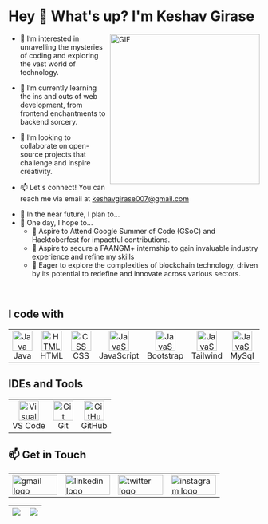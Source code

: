 # Hey 👋 What's up? I'm Keshav Girase

<img align="right" alt="GIF" src="https://user-images.githubusercontent.com/63164037/141457544-308400e0-ef11-4a95-ace7-2057d4bf81b0.gif" width="300" />

- 👀 I’m interested in unravelling the mysteries of coding and exploring the vast world of technology.

- 🌱 I’m currently learning the ins and outs of web development, from frontend enchantments to backend sorcery.

- 💞️ I’m looking to collaborate on open-source projects that challenge and inspire creativity.

- 📫 Let's connect! You can reach me via email at keshavgirase007@gmail.com

<!-- - 🌐 Visit my Website: [Link](https://adi-bhardwaj.web.app) -->

- 🎯 In the near future, I plan to...
- 🤞 One day, I hope to...
  - 🌟 Aspire to Attend Google Summer of Code (GSoC) and Hacktoberfest for impactful contributions.
  - 💼 Aspire to secure a FAANGM+ internship to gain invaluable industry experience and refine my skills 
  - 🌱 Eager to explore the complexities of blockchain technology, driven by its potential to redefine and innovate across various sectors.
<br>

## I code with
<table>
  <tr>
    <td align="center"><img src="https://skillicons.dev/icons?i=java" alt="Java" width="40"><br>Java</td>
    <td align="center"><img src="https://skillicons.dev/icons?i=html" alt="HTML" width="40"><br>HTML</td>
    <td align="center"><img src="https://skillicons.dev/icons?i=css" alt="CSS" width="40"><br>CSS</td>
    <td align="center"><img src="https://skillicons.dev/icons?i=js" alt="JavaScript" width="40"><br>JavaScript</td>
    <td align="center"><img src="https://skillicons.dev/icons?i=bootstrap" alt="JavaScript" width="40"><br>Bootstrap</td>
    <td align="center"><img src="https://skillicons.dev/icons?i=tailwind" alt="JavaScript" width="40"><br>Tailwind</td>
    <td align="center"><img src ="https://skillicons.dev/icons?i=mysql" alt="JavaScript" width="40"><br>MySql</td>
    <td align="center"><img src ="https://skillicons.dev/icons?i=express" alt="JavaScript" width="40"><br>Express.js</td>
    <td align="center"><img src="https://skillicons.dev/icons?i=nodejs" alt="Node.js" width="40"><br>Node.js</td>
    <td align="center"><img src="https://skillicons.dev/icons?i=react" alt="React" width="40"><br>React</td>
    <td align="center"><img src="https://skillicons.dev/icons?i=mongodb" alt="MongoDB" width="40"><br>MongoDB</td>
  </tr>
</table>

<!--## Development Frameworks and Libraries
<table>
  <tr>
    <td align="center"><img src="https://skillicons.dev/icons?i=androidstudio" alt="Android" width="40"><br>Android</td>
    <td align="center"><img src="https://skillicons.dev/icons?i=gradle" alt="Gradle" width="40"><br>Gradle</td>
    <td align="center"><img src="https://skillicons.dev/icons?i=ktor" alt="Ktor" width="40"><br>Ktor</td>
    <td align="center"><img src="https://skillicons.dev/icons?i=nextjs" alt="Next.js" width="40"><br>Next.js</td>
    <td align="center"><img src="https://skillicons.dev/icons?i=react" alt="React" width="40"><br>React</td>
    <td align="center"><img src="https://skillicons.dev/icons?i=redux" alt="Redux" width="40"><br>Redux</td>
    <td align="center"><img src="https://skillicons.dev/icons?i=nodejs" alt="Node.js" width="40"><br>Node.js</td>
    <td align="center"><img src="https://skillicons.dev/icons?i=express" alt="Express.js" width="40"><br>Express.js</td>
    <td align="center"><img src="https://skillicons.dev/icons?i=selenium" alt="Selenium" width="40"><br>Selenium</td>
    <td align="center"><img src="https://scrapy.org/favicons/favicon-192x192.png" alt="Scrapy" width="40"><br>Scrapy</td>
    <td align="center"><img src="https://vitejs.dev/logo.svg" alt="Vite" width="40"><br>Vite</td>
  </tr>
</table>-->

<!-- ## Databases and Cloud Platforms
<table>
  <tr>
    <td align="center"><img src="https://developer.android.com/static/images/hero-assets/android-jetpack.svg" alt="RoomDB" width="50"><br>RoomDB</td>
    <td align="center"><img src="https://skillicons.dev/icons?i=mongodb" alt="MongoDB" width="40"><br>MongoDB</td>
    <td align="center"><img src="https://skillicons.dev/icons?i=mysql" alt="MySQL" width="40"><br>MySQL</td>
    <td align="center"><img src="https://skillicons.dev/icons?i=sqlite" alt="SQLite" width="40"><br>SQLite</td>
    <td align="center"><img src="https://skillicons.dev/icons?i=postgres" alt="PostgreSQL" width="40"><br>PostgreSQL</td>
    <td align="center"><img src="https://skillicons.dev/icons?i=redis" alt="Redis" width="40"><br>Redis</td>
    <td align="center"><img src="https://skillicons.dev/icons?i=gcp" alt="Google Cloud Platform" width="40"><br>GCP</td>
    <td align="center"><img src="https://skillicons.dev/icons?i=firebase" alt="Firebase" width="40"><br>Firebase</td>
    <td align="center"><img src="https://skillicons.dev/icons?i=vercel" alt="Vercel" width="40"><br>Vercel</td>
    <td align="center"><img src="https://skillicons.dev/icons?i=cloudflare" alt="Cloudflare" width="40"><br>Cloudflare</td>
  </tr>
</table> -->

## IDEs and Tools
<table>
  <tr>
    <!-- <td align="center"><img src="https://skillicons.dev/icons?i=androidstudio" alt="Android Studio" width="40"><br>Android Studio</td>
    <td align="center"><img src="https://skillicons.dev/icons?i=idea" alt="IntelliJ IDEA" width="40"><br>IDEA</td> -->
    <td align="center"><img src="https://skillicons.dev/icons?i=vscode" alt="Visual Studio Code" width="40"><br>VS Code</td>
    <!-- <td align="center"><img src="https://user-images.githubusercontent.com/25181517/192108893-b1eed3c7-b2c4-4e1c-9e9f-c7e83637b33d.png" alt="WebStorm" width="40"><br>WebStorm</td> -->
    <td align="center"><img src="https://skillicons.dev/icons?i=git" alt="Git" width="40"><br>Git</td>
    <td align="center"><img src="https://skillicons.dev/icons?i=github" alt="GitHub" width="40"><br>GitHub</td>
    <!-- <td align="center"><img src="https://skillicons.dev/icons?i=bash" alt="Bash/Shell Scripting" width="40"><br>Bash</td>
    <td align="center"><img src="https://skillicons.dev/icons?i=linux" alt="Linux" width="40"><br>Linux</td>
    <td align="center"><img src="https://skillicons.dev/icons?i=figma" alt="Figma" width="40"><br>Figma</td>
    <td align="center"><img src="https://cdn.sanity.io/images/wd3e2pma/production/7b336dc26fd85ae98b414761d58238d225876a88-60x48.svg" alt="Zeplin" width="40"><br>Zeplin</td>
    <td align="center"><img src="https://skillicons.dev/icons?i=postman" alt="Postman" width="40"><br>Postman</td> -->
  </tr>
</table>

<!-- ## Containerization and Deployment Tools
<table>
  <tr>
    <td align="center"><img src="https://skillicons.dev/icons?i=docker" alt="Docker" width="40"><br>Docker</td>
    <td align="center"><img src="https://skillicons.dev/icons?i=githubactions" alt="GitHub Actions" width="40"><br>GitHub Actions</td>
  </tr>
</table> -->

## 📫 Get in Touch
<table>
  <tr>
    <td>
      <a href="mailto:keshavgirase007@gmail.com" >
        <img src="https://raw.githubusercontent.com/maurodesouza/profile-readme-generator/master/src/assets/icons/social/gmail/default.svg" width="90" height="40" alt="gmail logo"  />
      </a>
    </td>
    <td>
      <a href="https://www.linkedin.com/in/keshav890d/" target="_blank">
        <img src="https://raw.githubusercontent.com/maurodesouza/profile-readme-generator/master/src/assets/icons/social/linkedin/default.svg" width="90" height="40" alt="linkedin logo"  />
      </a>
    </td>
    <td>
      <a href="https://twitter.com/Keshav_Girase" target="_blank">
        <img src="https://raw.githubusercontent.com/maurodesouza/profile-readme-generator/master/src/assets/icons/social/twitter/default.svg" width="90" height="40" alt="twitter logo"  />
      </a>
    </td>
    <td>
      <a href="https://www.instagram.com/mr_ikeshav_09/" target="_blank">
        <img src="https://raw.githubusercontent.com/maurodesouza/profile-readme-generator/master/src/assets/icons/social/instagram/default.svg" width="90" height="40" alt="instagram logo"  />
      </a>
    </td>
  </tr>
</table>


|<img align="left" src="https://github-readme-stats.vercel.app/api?username=keshav-girase&show_icons=true&count_private=true&include_all_commits=true&rank_icon=github&theme=dark"/>|<img src="https://github-readme-streak-stats.herokuapp.com/?user=keshav-girase&&show_icons=true&theme=dark"/>|
|---|---|
